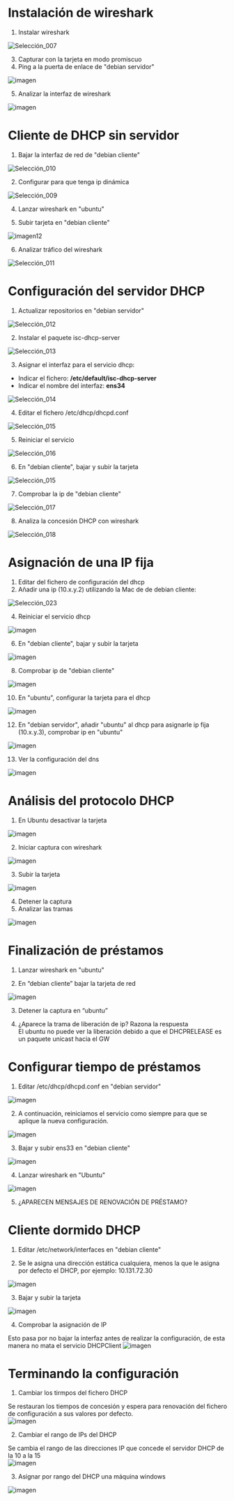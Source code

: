 # Instalación de wireshark
1. Instalar wireshark

  ![Selección_007](https://github.com/user-attachments/assets/5a2d5ba2-f502-4df6-ac3b-8e8bf64a9fc2)

3. Capturar con la tarjeta en modo promiscuo  
4. Ping a la puerta de enlace de "debian servidor" 

![imagen](https://github.com/user-attachments/assets/67d00e23-0a8f-437a-a9a5-b920865142a6)

5. Analizar la interfaz de wireshark  

![imagen](https://github.com/user-attachments/assets/278d9be5-73e4-42f2-bda5-1e3b3722bb6b)

# Cliente de DHCP sin servidor
1. Bajar la interfaz de red de "debian cliente"  

![Selección_010](https://github.com/user-attachments/assets/6375dbd7-cc7f-4b01-a349-a152e167cdbb)

2. Configurar para que tenga ip dinámica  

![Selección_009](https://github.com/user-attachments/assets/21a3874d-2471-4a7a-a0a0-510395f1003d)

4. Lanzar wireshark en "ubuntu"  

5. Subir tarjeta en "debian cliente"  

![imagen12](https://github.com/user-attachments/assets/b05da09d-20d6-48f2-9e84-45117539fab3)

6. Analizar tráfico del wireshark  

![Selección_011](https://github.com/user-attachments/assets/65e719e3-ea21-4656-9b3f-0cea7ab39b82)

# Configuración del servidor DHCP
1. Actualizar repositorios en "debian servidor"  

![Selección_012](https://github.com/user-attachments/assets/efcfd4fd-a337-46b8-91c9-81195c5a37f1)

2. Instalar el paquete isc-dhcp-server  

![Selección_013](https://github.com/user-attachments/assets/b2ddcc7f-193c-4a8c-a220-6e28c9d04536)

3. Asignar el interfaz para el servicio dhcp:  
  - Indicar el fichero: **/etc/default/isc-dhcp-server**  
  - Indicar el nombre del  interfaz: **ens34**  

![Selección_014](https://github.com/user-attachments/assets/686afbd6-eacf-4c58-bdef-73f9b8332674)

4. Editar el fichero /etc/dhcp/dhcpd.conf  

![Selección_015](https://github.com/user-attachments/assets/7cec988e-eaaa-4911-a445-58e237a72c61)

5. Reiniciar el servicio  

![Selección_016](https://github.com/user-attachments/assets/93b3e152-81ab-4c78-ad69-db6945b8af04)

6. En "debian cliente", bajar y subir la tarjeta  

![Selección_015](https://github.com/user-attachments/assets/56e55dca-ebc5-4c39-9de4-0d1bc125b721)

7. Comprobar la ip de "debian cliente"  

![Selección_017](https://github.com/user-attachments/assets/3eb4485b-c8f3-4654-b34e-1896be3a3006)

8. Analiza la concesión DHCP con wireshark    

![Selección_018](https://github.com/user-attachments/assets/cd6896a1-0850-4034-8513-62fed1d13778)

# Asignación de una IP fija
1. Editar del fichero de configuración del dhcp
2. Añadir una ip (10.x.y.2) utilizando la Mac de de debian cliente:

![Selección_023](https://github.com/user-attachments/assets/32dbb5b7-c753-4992-beab-9a76e508f96d)

4. Reiniciar el servicio dhcp  

![imagen](https://github.com/user-attachments/assets/407dd1e2-6eed-4743-bde7-2f531f7b1777)

6. En "debian cliente", bajar y subir la tarjeta  

![imagen](https://github.com/user-attachments/assets/ec6f4f7b-dc5b-4abf-bcc7-e1f95fafa116)

8. Comprobar ip de "debian cliente"  

![imagen](https://github.com/user-attachments/assets/35e6bbaf-5e52-4589-82df-b06f7c0931fd)

10. En "ubuntu", configurar la tarjeta para el dhcp  

![imagen](https://github.com/user-attachments/assets/aabbb521-8e14-4912-b519-8891048640f3)

12. En "debian servidor", añadir "ubuntu" al dhcp para asignarle ip fija (10.x.y.3), comprobar ip en "ubuntu"  

![imagen](https://github.com/user-attachments/assets/4a3221be-ead2-40b6-a588-70c94fab6648)

13. Ver la configuración del dns  

![imagen](https://github.com/user-attachments/assets/e9efed70-98dc-4bc6-9e1f-4d40f4944566)

# Análisis del protocolo DHCP
1. En Ubuntu desactivar la tarjeta  

![imagen](https://github.com/user-attachments/assets/384bc1f0-c7ea-4ff9-b6f0-61f3fc39f8a5)

2. Iniciar captura con wireshark  

![imagen](https://github.com/user-attachments/assets/7679f60e-a659-4242-bd51-222b6ea91d02)

3. Subir la tarjeta  

![imagen](https://github.com/user-attachments/assets/6b0319f1-d707-40dd-a4db-f35077dada8c)

4. Detener la captura
5. Analizar las tramas   

![imagen](https://github.com/user-attachments/assets/f8022b2f-ec14-4a8c-9400-683a6c1fa964)

# Finalización de préstamos
1. Lanzar wireshark en "ubuntu"  

2. En “debian cliente” bajar la tarjeta de red  

![imagen](https://github.com/user-attachments/assets/a974ef86-ba24-4239-bde7-3587dbba7334)

3. Detener la captura en “ubuntu”  

4. ¿Aparece la trama de liberación de ip? Razona la respuesta   
El ubuntu no puede ver la liberación debido a que el DHCPRELEASE es un paquete unicast hacia el GW

# Configurar tiempo de préstamos
1. Editar /etc/dhcp/dhcpd.conf en "debian servidor"  

![imagen](https://github.com/user-attachments/assets/48a8c3bc-ddba-4c72-8930-2bc24b0a1901)

2. A continuación, reiniciamos el servicio como siempre para que se aplique la nueva configuración.  

![imagen](https://github.com/user-attachments/assets/0d62f5de-9d93-4366-b700-4df2ca526c58)

3. Bajar y subir ens33 en "debian cliente"   

![imagen](https://github.com/user-attachments/assets/0d62f5de-9d93-4366-b700-4df2ca526c58)

4. Lanzar wireshark en "Ubuntu"  

![imagen](https://github.com/user-attachments/assets/818c12a3-f480-4b70-9cf4-1c56e910af6a)

5. ¿APARECEN MENSAJES DE RENOVACIÓN DE PRÉSTAMO?  

# Cliente dormido DHCP
1. Editar /etc/network/interfaces en "debian cliente"   

2. Se le asigna una dirección estática cualquiera, menos la que le asigna por defecto el DHCP, por ejemplo: 10.131.72.30  

![imagen](https://github.com/user-attachments/assets/03541f60-4195-4748-8ac4-f74cc00e69fd)

3. Bajar y subir la tarjeta  

![imagen](https://github.com/user-attachments/assets/d03bb12b-6703-437c-aa96-371b61fe9960)

4. Comprobar la asignación de IP

Esto pasa por no bajar la interfaz antes de realizar la configuración, de esta manera no mata el servicio DHCPClient 
![imagen](https://github.com/user-attachments/assets/3eeec285-ff18-43c4-a516-61aa24db764d)

# Terminando la configuración

1. Cambiar los tirmpos del fichero DHCP

Se restauran los tiempos de concesión y espera para renovación del fichero de configuración a sus valores por defecto.  
![imagen](https://github.com/user-attachments/assets/ee8aaa46-e97c-40ca-814e-87fc96d9c29d)

2. Cambiar el rango de IPs del DHCP

Se cambia el rango de las direcciones IP que concede el servidor DHCP de la 10 a la 15  
![imagen](https://github.com/user-attachments/assets/4e3a4707-9fd1-4282-bfc0-6f716b636a19)

3. Asignar por rango del DHCP una máquina windows  

![imagen](https://github.com/user-attachments/assets/060f888a-07c0-446c-8323-a6393072d097)
